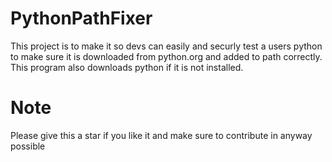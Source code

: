 # PythonPathFixer

This project is to make it so devs can easily and securly test a users python to make sure it is downloaded from python.org and added to path correctly. This program also downloads python if it is not installed.

# Note
Please give this a star if you like it and make sure to contribute in anyway possible